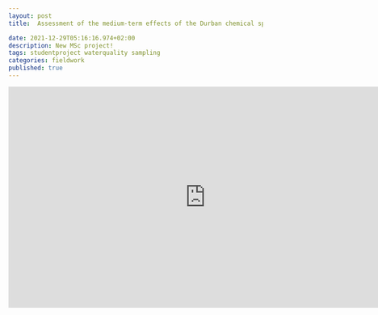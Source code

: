 ```yaml
---
layout: post
title:  Assessment of the medium-term effects of the Durban chemical spill on coastal habitats using diatoms

date: 2021-12-29T05:16:16.974+02:00
description: New MSc project!
tags: studentproject waterquality sampling
categories: fieldwork
published: true
---
```

<div class="row mt-3">
    <div class="col-sm mt-3 mt-md-0 text-center">
        <iframe width="780" height="438" src="https://www.youtube-nocookie.com/embed/iCT8PN3H7zU" title="YouTube video player" frameborder="0" allow="accelerometer; autoplay; clipboard-write; encrypted-media; gyroscope; picture-in-picture" allowfullscreen></iframe>
    </div>
</div>
<div class="caption">
    
</div>